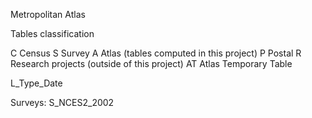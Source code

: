 Metropolitan Atlas

Tables classification

C Census
S Survey
A Atlas (tables computed in this project)
P Postal
R Research projects (outside of this project)
AT Atlas Temporary Table

L_Type_Date

Surveys:
S_NCES2_2002